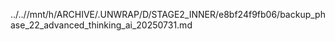../..//mnt/h/ARCHIVE/.UNWRAP/D/STAGE2_INNER/e8bf24f9fb06/backup_phase_22_advanced_thinking_ai_20250731.md